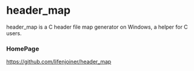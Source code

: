 # header_map

header_map is a C header file map generator on Windows, a helper for C users.

### HomePage
https://github.com/lifenjoiner/header_map
